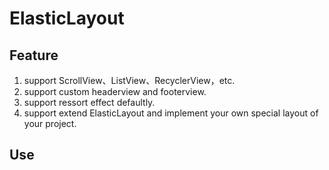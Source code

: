 # ElasticLayout
## Feature
1. support ScrollView、ListView、RecyclerView，etc.
2. support custom headerview and footerview.
3. support ressort effect defaultly.
4. support extend ElasticLayout and implement your own special layout of your project.

## Use






